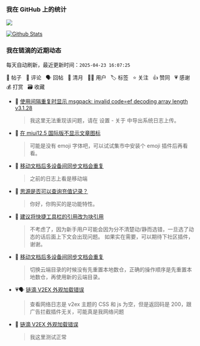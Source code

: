 
### 我在 GitHub 上的统计

<a title="Hits" target="_blank" href="https://github.com/88250/88250"><img src="https://hits.b3log.org/88250/88250.svg"></a>

[![Github Stats](https://github-readme-stats.vercel.app/api?username=88250&theme=tokyonight&show_icons=true)](https://github.com/88250)

<!--events start -->

### 我在链滴的近期动态

每天自动刷新，最近更新时间：`2025-04-23 16:07:25`

📝 帖子 &nbsp; 💬 评论 &nbsp; 🗣 回帖 &nbsp; 🌙 清月 &nbsp; 👨‍💻 用户 &nbsp; 🏷️ 标签 &nbsp; ⭐️ 关注 &nbsp; 👍 赞同 &nbsp; 💗 感谢 &nbsp; 💰 打赏 &nbsp; 🗃 收藏

* 💬 [使用间隔重复时显示 msgpack: invalid code=ef decoding array length v3.1.28](https://ld246.com/article/1745312046739/comment/1745314478148#comments)

  > 我这里无法重现该问题，请在 设置 - 关于 中导出系统日志上传。
* 💬 [在 miui12.5 国际版不显示文章图标](https://ld246.com/article/1745224032425/comment/1745230446099#comments)

  > 可能是没有 emoji 字体吧，可以试试集市中安装个 emoji 插件后再看看。
* 💬 [移动文档后多设备间同步文档会重复](https://ld246.com/article/1745039912209/comment/1745216305027#comments)

  > 之前的日志上看是移动端
* 💬 [思源是否可以查询充值记录？](https://ld246.com/article/1745216061925/comment/1745216255399#comments)

  > 你好，你购买的是功能特性。
* 💬 [建议将快捷工具栏的引用改为块引用](https://ld246.com/article/1744683339565/comment/1745208674766#comments)

  > 不考虑了，因为新手用户可能会因为分不清楚动/静而选错，一旦选了动态的话后面上下文会出现问题。 如果实在需要，可以期待下社区插件，谢谢。
* 💬 [移动文档后多设备间同步文档会重复](https://ld246.com/article/1745039912209/comment/1745207313583#comments)

  > 切换云端目录的时候没有先重置本地数仓，正确的操作顺序是先重置本地数仓，再使用新的云端目录。
* 💗🗣 [链滴 V2EX 外观加载错误](https://ld246.com/article/1745149604196/comment/1745202638864#comments)

  > 查看网络日志是 v2ex 主题的 CSS 和 js 为空，但是返回码是 200，跟广告拦截插件无关，可能真是我网络问题
* 💬 [链滴 V2EX 外观加载错误](https://ld246.com/article/1745149604196/comment/1745202638864#comments)

  > 我这里测试正常


<!--events end -->
